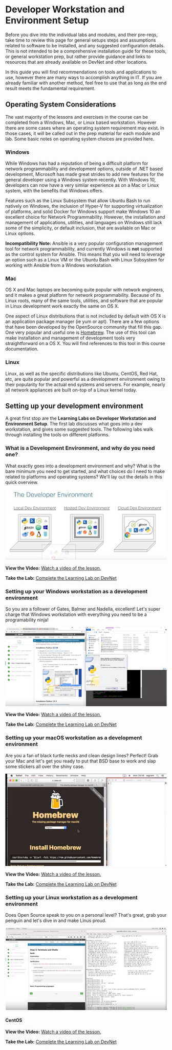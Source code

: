 # Developer Workstation and Environment Setup

Before you dive into the individual labs and modules, and their pre-reqs, take time to review this page for general setups steps and assumptions related to software to be installed, and any suggested configuration details. This is not intended to be a comprehensive installation guide for these tools, or general workstation prep, but rather provide guidance and links to resources that are already available on DevNet and other locations.

In this guide you will find recommendations on tools and applications to use, however there are many ways to accomplish anything in IT. If you are already familiar with another method, feel free to use that as long as the end result meets the fundamental requirement.

## Operating System Considerations

The vast majority of the lessons and exercises in the course can be completed from a Windows, Mac, or Linux based workstation. However there are some cases where an operating system requirement may exist. In those cases, it will be called out in the prep material for each module and lab. Some basic notes on operating system choices are provided here.

### Windows

While Windows has had a reputation of being a difficult platform for network programmability and development options, outside of .NET based development, Microsoft has made great strides to add new features for the general developer using a Windows system recently. With Windows 10, developers can now have a very similar experience as on a Mac or Linux system, with the benefits that Windows offers.

Features such as the Linux Subsystem that allow Ubuntu Bash to run natively on Windows, the inclusion of Hyper-V for supporting virtualization of platforms, and solid Docker for Windows support make Windows 10 an excellent choice for Network Programmability. However, the installation and management of applications, utilities, and languages on Windows still lack some of the simplicity, or default inclusion, that are available on Mac or Linux options.

**Incompatibility Note:** Ansible is a very popular configuration management tool for network programmability, and currently Windows is **not** supported as the control system for Ansible. This means that you will need to leverage an option such as a Linux VM or the Ubuntu Bash with Linux Subsystem for working with Ansible from a Windows workstation.

### Mac

OS X and Mac laptops are becoming quite popular with network engineers, and it makes a great platform for network programmability. Because of its Linux roots, many of the same tools, utilities, and software that are popular in Linux development work exactly the same on OS X.

One aspect of Linux distributions that is not included by default with OS X is an application package manager (ie yum or apt). There are a few options that have been developed by the OpenSource community that fill this gap. One very popular and useful one is [Homebrew](http://brew.sh). The use of this tool can make installation and management of development tools very straightforward on a OS X. You will find references to this tool in this course documentation.

### Linux

Linux, as well as the specific distributions like Ubuntu, CentOS, Red Hat, etc, are quite popular and powerful as a development environment owing to their popularity for the actual end systems and servers. For example, nearly all network appliances are built on-top of a Linux kernel today.

## Setting up your development environment

A great first stop are the **Learning Labs on Developer Workstation and Environment Setup**. The first lab discusses what goes into a dev workstation, and gives some suggested tools. The following labs walk through installing the tools on different platforms.

### What is a Development Environment, and why do you need one?

What exactly goes into a development environment and why? What is the bare minimum you need to get started, and what choices do I need to make related to platforms and operating systems? We'll lay out the details in this quick overview.

[![](https://github.com/CiscoDevNet/netprog_basics/raw/master/readme_resources/dev-env.jpg)](https://developer.cisco.com/learning-labs/setup/#dev-why)

**View the Video:** [Watch a video of the lesson.](https://developer.cisco.com/learning-labs/setup/#dev-why)

**Take the Lab:** [Complete the Learning Lab on DevNet](https://developer.cisco.com/learning/modules/dev-setup/dev-what/step/1)

### Setting up your Windows workstation as a development environment

So you are a follower of Gates, Balmer and Nadella, excellent! Let's super charge that Windows workstation with everything you need to be a programability ninja!

[![](https://github.com/CiscoDevNet/netprog_basics/raw/master/readme_resources/dev-env-win.jpg)](https://developer.cisco.com/learning-labs/setup/#dev-win)

**View the Video:** [Watch a video of the lesson.](https://developer.cisco.com/learning-labs/setup/#dev-win)

**Take the Lab:** [Complete the Learning Lab on DevNet](https://developer.cisco.com/learning/modules/dev-setup/dev-win/step/1)

### Setting up your macOS workstation as a development environment

Are you a fan of black turtle necks and clean design lines? Perfect! Grab your Mac and let's get you ready to put that BSD base to work and slap some stickers all over the shiny case.

[![](https://github.com/CiscoDevNet/netprog_basics/raw/master/readme_resources/dev-env-mac.jpg)](https://developer.cisco.com/learning-labs/setup/#dev-mac)

**View the Video:** [Watch a video of the lesson.](https://developer.cisco.com/learning-labs/setup/#dev-mac)

**Take the Lab:** [Complete the Learning Lab on DevNet](https://developer.cisco.com/learning/modules/dev-setup/dev-mac/step/1)

### Setting up your Linux workstation as a development environment

Does Open Source speak to you on a personal level? That's great, grab your penguin and let's dive in and make Linus proud.

[![](https://github.com/CiscoDevNet/netprog_basics/raw/master/readme_resources/dev-env-centos.jpg)](https://developer.cisco.com/learning-labs/setup/#dev-centos)

#### CentOS

**View the Video:** [Watch a video of the lesson.](https://developer.cisco.com/learning-labs/setup/#dev-centos)

**Take the Lab:** [Complete the Learning Lab on DevNet](https://developer.cisco.com/learning/modules/dev-setup/dev-centos/step/1)
